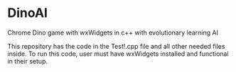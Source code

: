 # DinoAI
Chrome Dino game with wxWidgets in c++ with evolutionary learning AI

This repository has the code in the Test!.cpp file and all other needed files inside. To run this code, user must have wxWidgets installed and functional in their setup.

